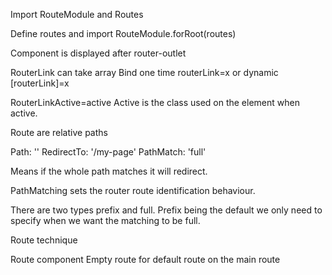 Import RouteModule and Routes

Define routes and import RouteModule.forRoot(routes)

Component is displayed after router-outlet

RouterLink can take array
Bind one time routerLink=x or dynamic [routerLink]=x

RouterLinkActive=active
Active is the class used on the element when active.

Route are relative paths

Path: ''
RedirectTo: '/my-page'
PathMatch: 'full'

Means if the whole path matches it will redirect.

PathMatching sets the router route identification behaviour.

There are two types prefix and full. Prefix being the default we only need to specify when we want the matching to be full.

Route technique

Route component
Empty route for default route on the main route